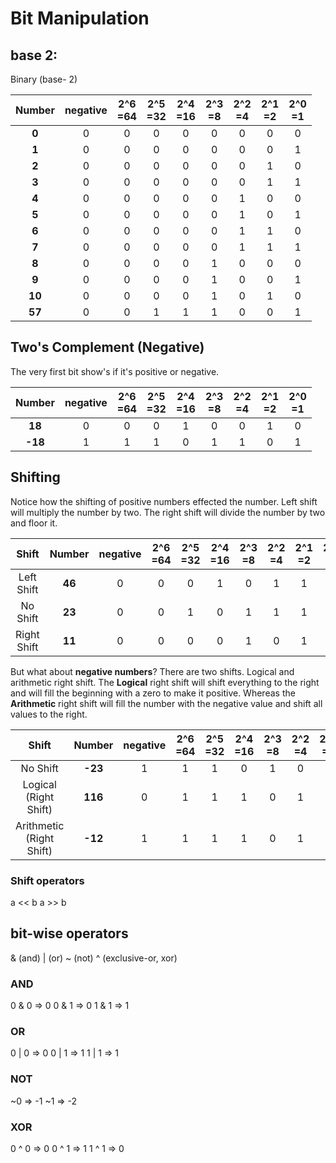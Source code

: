 # Bit Manipulation

## base 2:

Binary (base- 2)

| Number | negative | 2^6 <br> =64| 2^5 <br> =32| 2^4 <br> =16| 2^3 <br> =8| 2^2 <br> =4| 2^1 <br> =2| 2^0 <br> =1|
|:---:|:---:|:---:|:---:|:---:|:---:|:---:|:---:|:---:|
| __0__ | 0 | 0 | 0 | 0 | 0 | 0 | 0 | 0 |
| __1__ | 0 | 0 | 0 | 0 | 0 | 0 | 0 | 1 |
| __2__ | 0 | 0 | 0 | 0 | 0 | 0 | 1 | 0 |
| __3__ | 0 | 0 | 0 | 0 | 0 | 0 | 1 | 1 |
| __4__ | 0 | 0 | 0 | 0 | 0 | 1 | 0 | 0 |
| __5__ | 0 | 0 | 0 | 0 | 0 | 1 | 0 | 1 |
| __6__ | 0 | 0 | 0 | 0 | 0 | 1 | 1 | 0 |
| __7__ | 0 | 0 | 0 | 0 | 0 | 1 | 1 | 1 |
| __8__ | 0 | 0 | 0 | 0 | 1 | 0 | 0 | 0 |
| __9__ | 0 | 0 | 0 | 0 | 1 | 0 | 0 | 1 |
| __10__ | 0 | 0 | 0 | 0 | 1 | 0 | 1 | 0 |
| __57__ | 0 | 0 | 1 | 1 | 1 | 0 | 0 | 1 |

## Two's Complement (Negative)

The very first bit show's if it's positive or negative.

| Number | negative | 2^6 <br> =64| 2^5 <br> =32| 2^4 <br> =16| 2^3 <br> =8| 2^2 <br> =4| 2^1 <br> =2| 2^0 <br> =1|
|:---:|:---:|:---:|:---:|:---:|:---:|:---:|:---:|:---:|
| __18__ | 0 | 0 | 0 | 1 | 0 | 0 | 1 | 0 |
| __-18__ | 1 | 1 | 1 | 0 | 1 | 1 | 0 | 1 |

## Shifting

Notice how the shifting of positive numbers effected the number.
Left shift will multiply the number by two. The right shift will divide the number by two and floor it.

|Shift | Number | negative | 2^6 <br> =64| 2^5 <br> =32| 2^4 <br> =16| 2^3 <br> =8| 2^2 <br> =4| 2^1 <br> =2| 2^0 <br> =1|
|:---:|:---:|:---:|:---:|:---:|:---:|:---:|:---:|:---:|:---:|
|Left Shift| __46__ | 0 | 0 | 0 | 1 | 0 | 1 | 1 | 1 |
|No Shift| __23__ | 0 | 0 | 1 | 0 | 1 | 1 | 1 | 0 |
|Right Shift| __11__ | 0 | 0 | 0 | 0 | 1 | 0 | 1 | 1 |

But what about __negative numbers__?
There are two shifts. Logical and arithmetic right shift. The __Logical__ right shift will shift everything to the right and will fill the beginning with a zero to make it positive. Whereas the __Arithmetic__ right shift will fill the number with the negative value and shift all values to the right.

|Shift | Number | negative | 2^6 <br> =64| 2^5 <br> =32| 2^4 <br> =16| 2^3 <br> =8| 2^2 <br> =4| 2^1 <br> =2| 2^0 <br> =1|
|:---:|:---:|:---:|:---:|:---:|:---:|:---:|:---:|:---:|:---:|
|No Shift| __-23__ | 1 | 1 | 1 | 0 | 1 | 0 | 0 | 0 |
|Logical (Right Shift)| __116__ | 0 |  1 | 1 | 1 | 0 | 1 | 0 | 0 |
|Arithmetic (Right Shift)| __-12__ | 1 | 1 | 1 | 1 | 0 | 1 | 0 | 0 |

### Shift operators
a << b
a >> b

## bit-wise operators
& (and)
| (or)
~ (not)
^ (exclusive-or, xor)

### AND
0 & 0 => 0
0 & 1 => 0
1 & 1 => 1

### OR
0 | 0 => 0
0 | 1 => 1
1 | 1 => 1

### NOT
~0 => -1
~1 => -2

### XOR
0 ^ 0 => 0
0 ^ 1 => 1
1 ^ 1 => 0
